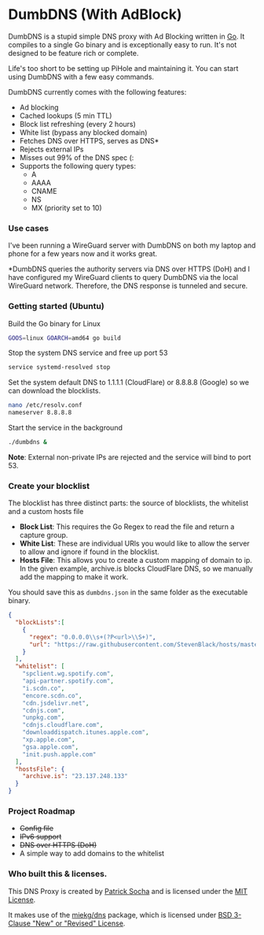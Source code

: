 # DumbDNS (With AdBlock)

DumbDNS is a stupid simple DNS proxy with Ad Blocking written in [Go](https://go.dev/). It compiles to a single Go binary and is exceptionally easy to run. It's not designed to be feature rich or complete.

Life's too short to be setting up PiHole and maintaining it. You can start using DumbDNS with a few easy commands.

DumbDNS currently comes with the following features:

- Ad blocking
- Cached lookups (5 min TTL)
- Block list refreshing (every 2 hours)
- White list (bypass any blocked domain)
- Fetches DNS over HTTPS, serves as DNS*
- Rejects external IPs
- Misses out 99% of the DNS spec (:
- Supports the following query types:
  - A
  - AAAA
  - CNAME
  - NS
  - MX (priority set to 10)

### Use cases

I've been running a WireGuard server with DumbDNS on both my laptop and phone for a few years now and it works great.

*DumbDNS queries the authority servers via DNS over HTTPS (DoH) and I have configured my WireGuard clients to query DumbDNS via the local WireGuard network. Therefore, the DNS response is tunneled and secure.

### Getting started (Ubuntu)

Build the Go binary for Linux

```bash
GOOS=linux GOARCH=amd64 go build
```

Stop the system DNS service and free up port 53

```bash
service systemd-resolved stop
```

Set the system default DNS to 1.1.1.1 (CloudFlare) or 8.8.8.8 (Google) so we can download the blocklists.

```bash
nano /etc/resolv.conf
nameserver 8.8.8.8
```

Start the service in the background
```bash
./dumbdns &
```

**Note**: External non-private IPs are rejected and the service will bind to port 53.

### Create your blocklist

The blocklist has three distinct parts: the source of blocklists, the whitelist and a custom hosts file

- **Block List**: This requires the Go Regex to read the file and return a capture group.
- **White List**: These are individual URls you would like to allow the server to allow and ignore if found in the blocklist.
- **Hosts File**: This allows you to create a custom mapping of domain to ip. In the given example, archive.is blocks CloudFlare DNS, so we manually add the mapping to make it work.

You should save this as `dumbdns.json` in the same folder as the executable binary.

```json
{
  "blockLists":[
    {
      "regex": "0.0.0.0\\s+(?P<url>\\S+)",
      "url": "https://raw.githubusercontent.com/StevenBlack/hosts/master/hosts"
    }
  ],
  "whitelist": [
    "spclient.wg.spotify.com",
    "api-partner.spotify.com",
    "i.scdn.co",
    "encore.scdn.co",
    "cdn.jsdelivr.net",
    "cdnjs.com",
    "unpkg.com",
    "cdnjs.cloudflare.com",
    "downloaddispatch.itunes.apple.com",
    "xp.apple.com",
    "gsa.apple.com",
    "init.push.apple.com"
  ],
  "hostsFile": {
    "archive.is": "23.137.248.133"
  }
}
```

### Project Roadmap

- ~~Config file~~
- ~~IPv6 support~~
- ~~DNS over HTTPS (DoH)~~
- A simple way to add domains to the whitelist

### Who built this & licenses.

This DNS Proxy is created by [Patrick Socha](https://psocha.co.uk) and is licensed under the [MIT License](LICENSE).

It makes use of the [miekg/dns](https://github.com/miekg/dns) package, which is licensed under [BSD 3-Clause "New" or "Revised" License](https://github.com/miekg/dns/blob/master/LICENSE).
